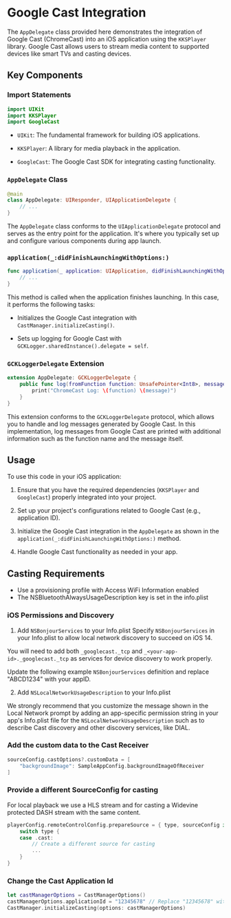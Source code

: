 # Google Cast Integration

The `AppDelegate` class provided here demonstrates the integration of Google Cast (ChromeCast) into an iOS application using the `KKSPlayer` library. Google Cast allows users to stream media content to supported devices like smart TVs and casting devices.

## Key Components

### Import Statements

```swift
import UIKit
import KKSPlayer
import GoogleCast
```

- `UIKit`: The fundamental framework for building iOS applications.

- `KKSPlayer`: A library for media playback in the application.

- `GoogleCast`: The Google Cast SDK for integrating casting functionality.

### `AppDelegate` Class

```swift
@main
class AppDelegate: UIResponder, UIApplicationDelegate {
    // ...
}
```

The `AppDelegate` class conforms to the `UIApplicationDelegate` protocol and serves as the entry point for the application. It's where you typically set up and configure various components during app launch.

### `application(_:didFinishLaunchingWithOptions:)`

```swift
func application(_ application: UIApplication, didFinishLaunchingWithOptions launchOptions: [UIApplication.LaunchOptionsKey: Any]?) -> Bool {
    // ...
}
```

This method is called when the application finishes launching. In this case, it performs the following tasks:

- Initializes the Google Cast integration with `CastManager.initializeCasting()`.

- Sets up logging for Google Cast with `GCKLogger.sharedInstance().delegate = self`.

### `GCKLoggerDelegate` Extension

```swift
extension AppDelegate: GCKLoggerDelegate {
    public func log(fromFunction function: UnsafePointer<Int8>, message: String) {
        print("ChromeCast Log: \(function) \(message)")
    }
}
```

This extension conforms to the `GCKLoggerDelegate` protocol, which allows you to handle and log messages generated by Google Cast. In this implementation, log messages from Google Cast are printed with additional information such as the function name and the message itself.

## Usage

To use this code in your iOS application:

1. Ensure that you have the required dependencies (`KKSPlayer` and `GoogleCast`) properly integrated into your project.

2. Set up your project's configurations related to Google Cast (e.g., application ID).

3. Initialize the Google Cast integration in the `AppDelegate` as shown in the `application(_:didFinishLaunchingWithOptions:)` method.

4. Handle Google Cast functionality as needed in your app.

## Casting Requirements
- Use a provisioning profile with Access WiFi Information enabled
- The NSBluetoothAlwaysUsageDescription key is set in the info.plist

### iOS Permissions and Discovery

1. Add `NSBonjourServices` to your Info.plist
Specify `NSBonjourServices` in your Info.plist to allow local network discovery to succeed on iOS 14.

You will need to add both `_googlecast._tcp` and `_<your-app-id>._googlecast._tcp` as services for device discovery to work properly.

Update the following example `NSBonjourServices` definition and replace "ABCD1234" with your appID.

2. Add `NSLocalNetworkUsageDescription` to your Info.plist

We strongly recommend that you customize the message shown in the Local Network prompt by adding an app-specific permission string in your app's Info.plist file for the `NSLocalNetworkUsageDescription` such as to describe Cast discovery and other discovery services, like DIAL.

### Add the custom data to the Cast Receiver
```swift
sourceConfig.castOptions?.customData = [
    "backgroundImage": SampleAppConfig.backgroundImageOfReceiver
]
```
### Provide a different SourceConfig for casting
For local playback we use a HLS stream and for casting a Widevine protected DASH stream with the same content.
```swift
playerConfig.remoteControlConfig.prepareSource = { type, sourceConfig in
    switch type {
    case .cast:
        // Create a different source for casting
        ...
    }
}
```
### Change the Cast Application Id
```swift
let castManagerOptions = CastManagerOptions()
castManagerOptions.applicationId = "12345678" // Replace "12345678" with your appID
CastManager.initializeCasting(options: castManagerOptions)
```
